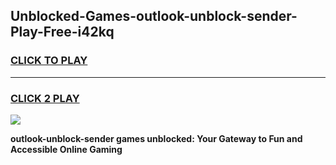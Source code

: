 
## Unblocked-Games-outlook-unblock-sender-Play-Free-i42kq
<h3>
<a href="https://premium76.site?title=outlook-unblock-sender&ref=12A">CLICK TO PLAY</a></h3>
<hr>

<h3>
<a href="https://premium76.site?title=outlook-unblock-sender&ref=12A">CLICK 2 PLAY</a>
  
</h3>

<a href="https://premium76.site?title=outlook-unblock-sender&ref=12A"><img src="https://clearcache.store/games.png"></a>


**outlook-unblock-sender games unblocked: Your Gateway to Fun and Accessible Online Gaming**
